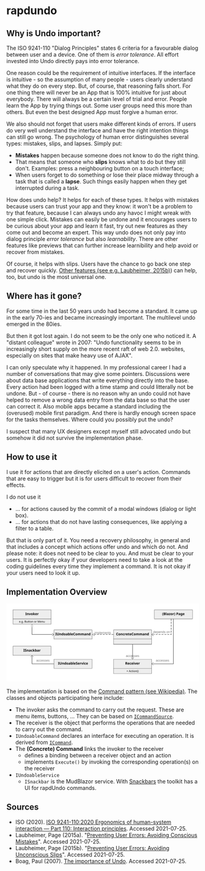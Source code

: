 # rapdundo

## Why is Undo important?

The ISO 9241-110 "Dialog Principles" states 6 criteria for a favourable dialog between user and a device. One of them is *error tolerance*. All effort invested into Undo directly pays into error tolerance.

One reason could be the requirement of intuitive interfaces. If the interface is intuitive - so the assumption of many people - users clearly understand what they do on every step. But, of course, that reasoning falls short. For one thing there will never be an App that is 100% intuitive for just about everybody. There will always be a certain level of trial and error. People learn the App by trying things out. Some user groups need this more than others. But even the best designed App must forgive a human error. 

We also should not forget that users make different kinds of errors. If users do very well understand the interface and have the right intention things can still go wrong. The psychology of human error distinguishes several types: mistakes, slips, and lapses. Simply put:

* **Mistakes** happen because someone does not know to do the right thing.
* That means that someone who **slips** knows what to do but they still don't. Examples: press a neighbouring button on a touch interface; 
* When users forget to do something or lose their place midway through a task that is called a **lapse**. Such things easily happen when they get interrupted during a task.

How does undo help? It helps for each of these types. It helps with mistakes because users can trust your app and they know: it won't be a problem to try that feature, because I can always undo any havoc I might wreak with one simple click. Mistakes can easily be undone and it encourages users to be curious about your app and learn it fast, try out new features as they come out and become an expert. This way undo does not only pay into dialog principle *error tolerance* but also *learnability*. There are other features like previews that can further increase learnibility and help avoid or recover from mistakes.

Of course, it helps with slips. Users have the chance to go back one step and recover quickly. [Other features (see e.g. Laubheimer, 2015b)](https://www.nngroup.com/articles/slips/)) can help, too, but undo is the most universal one.



## Where has it gone?

For some time in the last 50 years undo had become a standard. It came up in the early 70-ies and became increasingly important. The multilevel undo emerged in the 80ies.

But then it got lost again. I do not seem to be the only one who noticed it. A "distant colleague" wrote in 2007: "Undo functionality seems to be in increasingly short supply on the more recent raft of web 2.0. websites, especially on sites that make heavy use of AJAX".

I can only speculate why it happened. In my professional career I had a number of conversations that may give some pointers. Discussions were about data base applications that write everything directly into the base. Every action had been logged with a time stamp and could litterally not be undone. But - of course - there is no reason why an undo could not have helped to remove a wrong data entry from the data base so that the user can correct it. Also mobile apps became a standard including the (overused) mobile first paradigm. And there is hardly enough screen space for the tasks themselves. Where could you possibly put the undo?

I suspect that many UX designers except myself still advocated undo but somehow it did not survive the implementation phase.


## How to use it

I use it for actions that are directly elicited on a user's action. Commands that are easy to trigger but it is for users  difficult to recover from their effects.

I do not use it
* ... for actions caused by the commit of a modal windows (dialog or light box).
* ... for actions that do not have lasting consequences, like applying a filter to a table. 

But that is only part of it. You need a recovery philosophy, in general and that includes a concept which actions offer undo and which do not. And please note: it does not need to be clear to you. And must be clear to your users. It is perfectly okay if your developers need to take a look at the coding guidelines every time they implement a command. It is not okay if your users need to look it up.


## Implementation Overview

![Basic layout of the implemented solution](documentation/img/ClassVisu.svg)

The implementation is based on the [Command pattern (see Wikipedia)](https://en.wikipedia.org/w/index.php?title=Command_pattern&oldid=1025768927). The classes and objects participating here include:

* The invoker asks the command to carry out the request. These are menu items, buttons, ... They can be based on [`ICommandSource`](https://docs.microsoft.com/en-us/dotnet/api/system.windows.input.icommandsource).
* The receiver is the object that performs the operations that are needed to carry out the command.
* `IUndoableCommand` declares an interface for executing an operation. It is derived from [`ICommand`](https://docs.microsoft.com/en-us/dotnet/api/system.windows.input.icommand.canexecutechanged).
* The **(Concrete) Command** links the invoker to the receiver
  * defines a binding between a receiver object and an action
  * implements `Execute()` by invoking the corresponding operation(s) on the receiver
* `IUndoableService`
  * `ISnackbar` is the MudBlazor service. With [Snackbars](https://mudblazor.com/components/snackbar) the toolkit has a UI for rapdUndo commands.



## Sources

* ISO (2020). [ISO 9241-110:2020 Ergonomics of human-system interaction — Part 110: Interaction principles](http://www.iso.org/iso/iso_catalogue/catalogue_tc/catalogue_detail.htm?csnumber=52075). Accessed 2021-07-25.
* Laubheimer, Page (2015a). "[Preventing User Errors: Avoiding Conscious Mistakes](https://www.nngroup.com/articles/user-mistakes/)". Accessed 2021-07-25.
* Laubheimer, Page (2015b). "[Preventing User Errors: Avoiding Unconscious Slips](https://www.nngroup.com/articles/slips/)". Accessed 2021-07-25.
* Boag, Paul  (2007). [The importance of Undo](https://boagworld.com/usability/the-importance-of-undo/). Accessed 2021-07-25.
